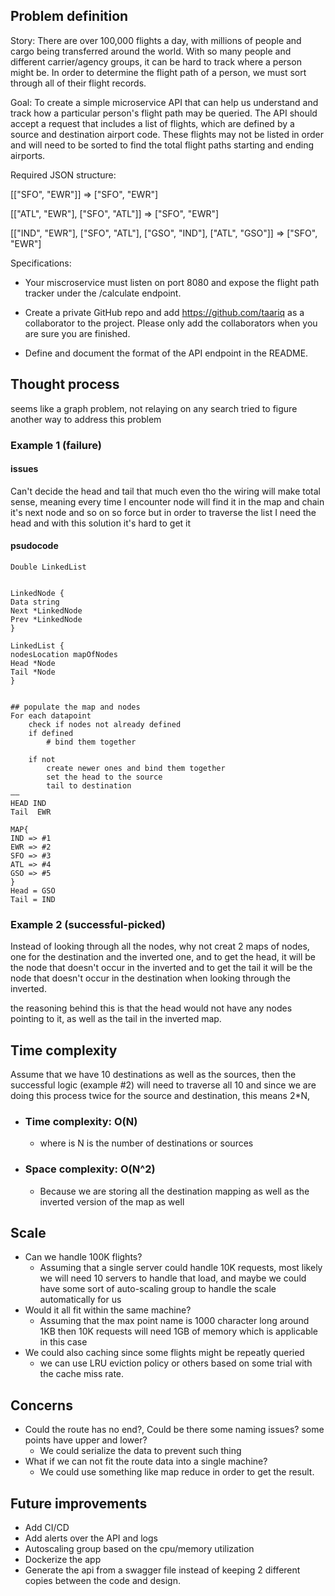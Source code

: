 ## Problem definition
Story: There are over 100,000 flights a day, with millions of people and cargo being transferred around the world. With so many people and different carrier/agency groups, it can be hard to track where a person might be. In order to determine the flight path of a person, we must sort through all of their flight records.

Goal: To create a simple microservice API that can help us understand and track how a particular person's flight path may be queried. The API should accept a request that includes a list of flights, which are defined by a source and destination airport code. These flights may not be listed in order and will need to be sorted to find the total flight paths starting and ending airports.

Required JSON structure:

[["SFO", "EWR"]]                                                                           => ["SFO", "EWR"]

[["ATL", "EWR"], ["SFO", "ATL"]]                                                   => ["SFO", "EWR"]

[["IND", "EWR"], ["SFO", "ATL"], ["GSO", "IND"], ["ATL", "GSO"]] => ["SFO", "EWR"]

Specifications:
* Your miscroservice must listen on port 8080 and expose the flight path tracker under the /calculate endpoint.

* Create a private GitHub repo and add https://github.com/taariq as a collaborator to the project. Please only add the collaborators when you are sure you are finished.

* Define and document the format of the API endpoint in the README.



## Thought process
seems like a graph problem, not relaying on any search tried to figure another way to address this problem

### Example 1 (failure)
#### issues
Can't decide the head and tail that much even tho the wiring will make total sense, meaning every time I encounter node will find it in the map and chain it's next node and so on so force but in order to traverse the list I need the head and with this solution it's hard to get it
#### psudocode 
```
Double LinkedList


LinkedNode {
Data string
Next *LinkedNode
Prev *LinkedNode
}

LinkedList {
nodesLocation mapOfNodes
Head *Node
Tail *Node
}


## populate the map and nodes
For each datapoint
	check if nodes not already defined
	if defined
		# bind them together
		
	if not
		create newer ones and bind them together
		set the head to the source
		tail to destination
——
HEAD IND
Tail  EWR

MAP{
IND => #1 
EWR => #2
SFO => #3
ATL => #4
GSO => #5
}
Head = GSO
Tail = IND

```



### Example 2 (successful-picked)
Instead of looking through all the nodes, why not creat 2 maps of nodes, one for the destination and the inverted one, 
and to get the head, it will be the node that doesn't occur in the inverted and to get the tail it will be the node that doesn't occur in the destination when looking through the inverted.

the reasoning behind this is that the head would not have any nodes pointing to it, as well as the tail in the inverted map.

## Time complexity
Assume that we have 10 destinations as well as the sources, then the successful logic (example #2) will need to traverse all 10 and since we are doing this process twice for the source and destination, this means 2*N,
  - ### Time complexity: O(N) 
    - where is N is the number of destinations or sources 
  - ### Space complexity: O(N^2)
    - Because we are storing all the destination mapping as well as the inverted version of the map as well
## Scale
- Can we handle 100K flights?
  - Assuming that a single server could handle 10K requests, most likely we will need 10 servers to handle that load, and maybe we could have some sort of auto-scaling group to handle the scale automatically for us
- Would it all fit within the same machine?
  - Assuming that the max point name is 1000 character long around 1KB then 10K requests will need 1GB of memory which is applicable in this case 
- We could also caching since some flights might be repeatly queried
  - we can use LRU eviction policy or others based on some trial with the cache miss rate.
## Concerns 
- Could the route has no end?, Could be there some naming issues? some points have upper and lower?
  - We could serialize the data to prevent such thing 
- What if we can not fit the route data into a single machine?
  - We could use something like map reduce in order to get the result.
## Future improvements
- Add CI/CD
- Add alerts over the API and logs
- Autoscaling group based on the cpu/memory utilization
- Dockerize the app
- Generate the api from a swagger file instead of keeping 2 different copies between the code and design.
